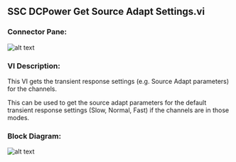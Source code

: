 ## **SSC DCPower Get Source Adapt Settings.vi**
### Connector Pane:
![alt text](/SSC%20DCPower/Source/Source%20Adapt/SSC%20DCPower%20Get%20Source%20Adapt%20Settings.vic.png "SSC DCPower Get Source Adapt Settings.vi connector pane")

### VI Description:
This VI gets the transient response settings (e.g. Source Adapt parameters) for the channels.

This can be used to get the source adapt parameters for the default transient response settings (Slow, Normal, Fast) if the channels are in those modes.

### Block Diagram:
![alt text](/SSC%20DCPower/Source/Source%20Adapt/SSC%20DCPower%20Get%20Source%20Adapt%20Settings.vid.png "SSC DCPower Get Source Adapt Settings.vi block diagram")
